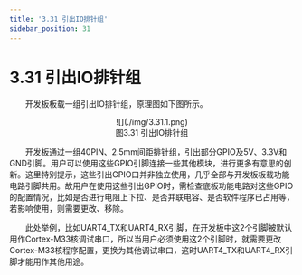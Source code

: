 ```yaml
---
title: '3.31 引出IO排针组'
sidebar_position: 31
---
```


# 3.31 引出IO排针组

&emsp;&emsp;开发板板载一组引出IO排针组，原理图如下图所示。

<center>
![](./img/3.31.1.png)<br/>
图3.31 引出IO排针组
</center>


&emsp;&emsp;开发板通过一组40PIN、2.5mm间距排针组，引出部分GPIO及5V、3.3V和GND引脚。用户可以使用这些GPIO引脚连接一些其他模块，进行更多有意思的创新。这里特别提示，这些引出GPIO口并非独立使用，几乎全部与开发板板载功能电路引脚共用。故用户在使用这些引出GPIO时，需检查底板功能电路对这些GPIO的配置情况，比如是否进行电阻上下拉、是否并联电容、是否软件程序已占用等，若影响使用，则需要更改、移除。

&emsp;&emsp;此处举例，比如UART4_TX和UART4_RX引脚，在开发板中这2个引脚被默认用作Cortex-M33核调试串口，所以当用户必须使用这2个引脚时，就需要更改Cortex-M33核程序配置，更换为其他调试串口，这时UART4_TX和UART4_RX引脚才能用作其他用途。










